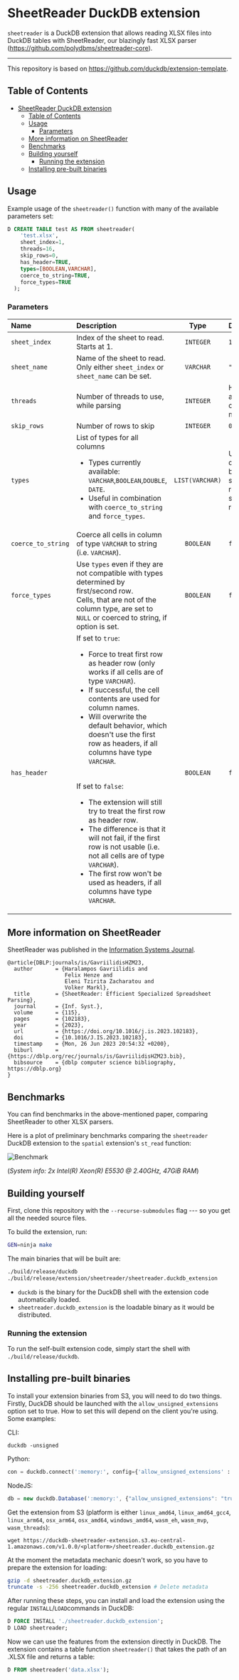 # SheetReader DuckDB extension

`sheetreader` is a DuckDB extension that allows reading XLSX files into DuckDB tables with SheetReader, our blazingly fast XLSX parser (https://github.com/polydbms/sheetreader-core).

---

This repository is based on https://github.com/duckdb/extension-template.

## Table of Contents

- [SheetReader DuckDB extension](#sheetreader-duckdb-extension)
  - [Table of Contents](#table-of-contents)
  - [Usage](#usage)
    - [Parameters](#parameters)
  - [More information on SheetReader](#more-information-on-sheetreader)
  - [Benchmarks](#benchmarks)
  - [Building yourself](#building-yourself)
    - [Running the extension](#running-the-extension)
  - [Installing pre-built binaries](#installing-pre-built-binaries)

## Usage

Example usage of the `sheetreader()` function with many of the available parameters set:

```sql
D CREATE TABLE test AS FROM sheetreader(
    'test.xlsx',
    sheet_index=1,
    threads=16,
    skip_rows=0,
    has_header=TRUE,
    types=[BOOLEAN,VARCHAR],
    coerce_to_string=TRUE,
    force_types=TRUE
  );
```

### Parameters

| Name               | Description                                                                                                                                                                                                                                                                                                                                                                                                                                                                                                                                                                                                                                                                |      Type       | Default                                                          |
| :----------------- | :------------------------------------------------------------------------------------------------------------------------------------------------------------------------------------------------------------------------------------------------------------------------------------------------------------------------------------------------------------------------------------------------------------------------------------------------------------------------------------------------------------------------------------------------------------------------------------------------------------------------------------------------------------------------- | :-------------: | :--------------------------------------------------------------- |
| `sheet_index`      | Index of the sheet to read. Starts at 1.                                                                                                                                                                                                                                                                                                                                                                                                                                                                                                                                                                                                                                   |    `INTEGER`    | `1`                                                              |
| `sheet_name`       | Name of the sheet to read. <br /> Only either `sheet_index` or `sheet_name` can be set.                                                                                                                                                                                                                                                                                                                                                                                                                                                                                                                                                                                    |    `VARCHAR`    | `""`                                                             |
| `threads`          | Number of threads to use, while parsing                                                                                                                                                                                                                                                                                                                                                                                                                                                                                                                                                                                                                                    |    `INTEGER`    | Half of available cores; minimum 1                               |
| `skip_rows`        | Number of rows to skip                                                                                                                                                                                                                                                                                                                                                                                                                                                                                                                                                                                                                                                     |    `INTEGER`    | `0`                                                              |
| `types`            | List of types for all columns <ul> <li> Types currently available:<br /> `VARCHAR`,`BOOLEAN`,`DOUBLE`, `DATE`.</li> <li> Useful in combination with `coerce_to_string` and `force_types`. </li> </ul>                                                                                                                                                                                                                                                                                                                                                                                                                                                                      | `LIST(VARCHAR)` | Uses types determined by first & second row (after skipped rows) |
| `coerce_to_string` | Coerce all cells in column of type `VARCHAR` to string (i.e. `VARCHAR`).                                                                                                                                                                                                                                                                                                                                                                                                                                                                                                                                                                                                   |    `BOOLEAN`    | `false`                                                          |
| `force_types`      | Use `types` even if they are not compatible with types determined by first/second row. <br /> Cells, that are not of the column type, are set to `NULL` or coerced to string, if option is set.                                                                                                                                                                                                                                                                                                                                                                                                                                                                            |    `BOOLEAN`    | `false`                                                          |
| `has_header`       | If set to `true`: <ul> <li> Force to treat first row as header row (only works if all cells are of type `VARCHAR`). </li> <li> If successful, the cell contents are used for column names. </li> <li> Will overwrite the default behavior, which doesn't use the first row as headers, if all columns have type `VARCHAR`. </li> </ul> <br /> If set to `false`: <ul>  <li> The extension will still try to treat the first row as header row. </li> <li> The difference is that it will not fail, if the first row is not usable (i.e. not all cells are of type `VARCHAR`). </li> <li> The first row won't be used as headers, if all columns have type `VARCHAR`. </ul> |    `BOOLEAN`    | `false`                                                          |


## More information on SheetReader

SheetReader was published in the [Information Systems Journal](https://www.sciencedirect.com/science/article/abs/pii/S0306437923000194).
```
@article{DBLP:journals/is/GavriilidisHZM23,
  author       = {Haralampos Gavriilidis and
                  Felix Henze and
                  Eleni Tzirita Zacharatou and
                  Volker Markl},
  title        = {SheetReader: Efficient Specialized Spreadsheet Parsing},
  journal      = {Inf. Syst.},
  volume       = {115},
  pages        = {102183},
  year         = {2023},
  url          = {https://doi.org/10.1016/j.is.2023.102183},
  doi          = {10.1016/J.IS.2023.102183},
  timestamp    = {Mon, 26 Jun 2023 20:54:32 +0200},
  biburl       = {https://dblp.org/rec/journals/is/GavriilidisHZM23.bib},
  bibsource    = {dblp computer science bibliography, https://dblp.org}
}
```

## Benchmarks

You can find benchmarks in the above-mentioned paper, comparing SheetReader to other XLSX parsers.

Here is a plot of preliminary benchmarks comparing the `sheetreader` DuckDB extension to the `spatial` extension's `st_read` function:


![Benchmark](./benchmarks/joined_barplot_benchmark_sf_1.png)

(*System info: 2x Intel(R) Xeon(R) E5530 @ 2.40GHz, 47GiB RAM*)

## Building yourself

First, clone this repository with the `--recurse-submodules` flag --- so you get all the needed source files.

To build the extension, run:
```sh
GEN=ninja make
```
The main binaries that will be built are:
```sh
./build/release/duckdb
./build/release/extension/sheetreader/sheetreader.duckdb_extension
```
- `duckdb` is the binary for the DuckDB shell with the extension code automatically loaded.
- `sheetreader.duckdb_extension` is the loadable binary as it would be distributed.

### Running the extension

To run the self-built extension code, simply start the shell with `./build/release/duckdb`.

## Installing pre-built binaries

To install your extension binaries from S3, you will need to do two things. Firstly, DuckDB should be launched with the
`allow_unsigned_extensions` option set to true. How to set this will depend on the client you're using. Some examples:

CLI:
```shell
duckdb -unsigned
```

Python:
```python
con = duckdb.connect(':memory:', config={'allow_unsigned_extensions' : 'true'})
```

NodeJS:
```js
db = new duckdb.Database(':memory:', {"allow_unsigned_extensions": "true"});
```

Get the extension from S3 (platform is either `linux_amd64`, `linux_amd64_gcc4`, `linux_arm64`, `osx_arm64`, `osx_amd64`, `windows_amd64`, `wasm_eh`, `wasm_mvp`, `wasm_threads`):

```
wget https://duckdb-sheetreader-extension.s3.eu-central-1.amazonaws.com/v1.0.0/<platform>/sheetreader.duckdb_extension.gz
```


At the moment the metadata mechanic doesn't work, so you have to prepare the extension for loading:

```bash
gzip -d sheetreader.duckdb_extension.gz
truncate -s -256 sheetreader.duckdb_extension # Delete metadata
```

<!-- Secondly, you will need to set the repository endpoint in DuckDB to the HTTP url of your bucket + version of the extension -->
<!-- you want to install. To do this run the following SQL query in DuckDB: -->
<!-- ```sql
SET custom_extension_repository='bucket.s3.eu-west-1.amazonaws.com/<your_extension_name>/latest';
```
Note that the `/latest` path will allow you to install the latest extension version available for your current version of
DuckDB. To specify a specific version, you can pass the version instead. -->

After running these steps, you can install and load the extension using the regular `INSTALL`/`LOAD`commands in DuckDB:
```sql
D FORCE INSTALL './sheetreader.duckdb_extension';
D LOAD sheetreader;
```

Now we can use the features from the extension directly in DuckDB. The extension contains a table function `sheetreader()` that takes the path of an .XLSX file and returns a table:
```sql
D FROM sheetreader('data.xlsx');
```
